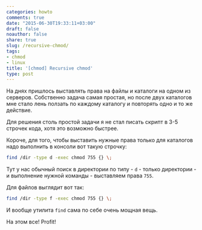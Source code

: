 ```yaml
---
categories: howto
comments: true
date: "2015-06-30T19:33:11+03:00"
draft: false
noauthor: false
share: true
slug: /recursive-chmod/
tags:
- chmod
- linux
title: '[chmod] Recursive chmod'
type: post
---
```


На днях пришлось выставлять права на файлы и каталоги на одном из серверов. Собственно задача самая простая, но после двух каталогов мне стало лень ползать по каждому каталогу и повторять одно и то же действие.

Для решения столь простой задачи я не стал писать скрипт в 3-5 строчек кода, хотя это возможно быстрее.

Короче, для того, чтобы выставить нужные права только для каталогов надо выполнить в консоли вот такую строчку:
```bash
find /dir -type d -exec chmod 755 {} \;
```
Тут у нас обычный поиск в директории по типу - `d` - только директории - и выполнение нужной команды - выставляем права `755`.

Для файлов выглядит вот так:
```bash
find /dir -type f -exec chmod 755 {} \;
```
И вообще утилита `find` сама по себе очень мощная вещь.

На этом все! Profit!
